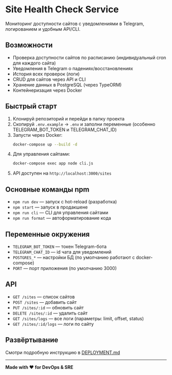 # Site Health Check Service

Мониторинг доступности сайтов с уведомлениями в Telegram, логированием и удобным API/CLI.

## Возможности
- Проверка доступности сайтов по расписанию (индивидуальный cron для каждого сайта)
- Уведомления в Telegram о падениях/восстановлениях
- История всех проверок (логи)
- CRUD для сайтов через API и CLI
- Хранение данных в PostgreSQL (через TypeORM)
- Контейнеризация через Docker

## Быстрый старт

1. Клонируй репозиторий и перейди в папку проекта
2. Скопируй `.env.example` → `.env` и заполни переменные (особенно TELEGRAM_BOT_TOKEN и TELEGRAM_CHAT_ID)
3. Запусти через Docker:
   ```bash
   docker-compose up --build -d
   ```
4. Для управления сайтами:
   ```bash
   docker-compose exec app node cli.js
   ```
5. API доступен на `http://localhost:3000/sites`

## Основные команды npm
- `npm run dev` — запуск с hot-reload (разработка)
- `npm start` — запуск в продакшене
- `npm run cli` — CLI для управления сайтами
- `npm run format` — автоформатирование кода

## Переменные окружения
- `TELEGRAM_BOT_TOKEN` — токен Telegram-бота
- `TELEGRAM_CHAT_ID` — id чата для уведомлений
- `POSTGRES_*` — настройки БД (по умолчанию работают с docker-compose)
- `PORT` — порт приложения (по умолчанию 3000)

## API
- `GET /sites` — список сайтов
- `POST /sites` — добавить сайт
- `PUT /sites/:id` — обновить сайт
- `DELETE /sites/:id` — удалить сайт
- `GET /sites/logs` — все логи (параметры: limit, offset, status)
- `GET /sites/:id/logs` — логи по сайту

## Развёртывание
Смотри подробную инструкцию в [DEPLOYMENT.md](./DEPLOYMENT.md)

---

**Made with ❤️ for DevOps & SRE** 